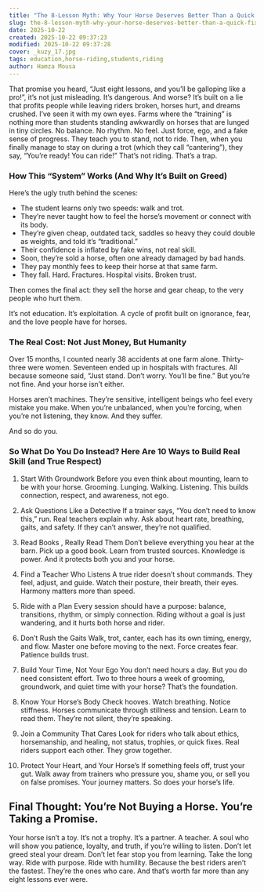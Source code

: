 ```yaml
---
title: "The 8-Lesson Myth: Why Your Horse Deserves Better Than a Quick Fix"
slug: the-8-lesson-myth-why-your-horse-deserves-better-than-a-quick-fix
date: 2025-10-22
created: 2025-10-22 09:37:23
modified: 2025-10-22 09:37:28
cover: _kuzy_17.jpg
tags: education,horse-riding,students,riding
author: Hamza Mousa
---
```

That promise you heard, “Just eight lessons, and you’ll be galloping like a pro!”, it’s not just misleading. It’s dangerous. And worse? It’s built on a lie that profits people while leaving riders broken, horses hurt, and dreams crushed. I’ve seen it with my own eyes. Farms where the “training” is nothing more than students standing awkwardly on horses that are lunged in tiny circles. No balance. No rhythm. No feel. Just force, ego, and a fake sense of progress. They teach you to stand, not to ride. Then, when you finally manage to stay on during a trot (which they call “cantering”), they say, “You’re ready! You can ride!”
That’s not riding. That’s a trap.

### How This “System” Works (And Why It’s Built on Greed)

Here’s the ugly truth behind the scenes:

- The student learns only two speeds: walk and trot.
- They’re never taught how to feel the horse’s movement or connect with its body.
- They’re given cheap, outdated tack, saddles so heavy they could double as weights, and told it’s “traditional.”
- Their confidence is inflated by fake wins, not real skill.
- Soon, they’re sold a horse, often one already damaged by bad hands.
- They pay monthly fees to keep their horse at that same farm.
- They fall. Hard. Fractures. Hospital visits. Broken trust.

Then comes the final act: they sell the horse and gear cheap, to the very people who hurt them.


It’s not education. It’s exploitation. A cycle of profit built on ignorance, fear, and the love people have for horses.

### The Real Cost: Not Just Money, But Humanity
Over 15 months, I counted nearly 38 accidents at one farm alone. Thirty-three were women. Seventeen ended up in hospitals with fractures. All because someone said, “Just stand. Don’t worry. You’ll be fine.”
But you’re not fine. And your horse isn’t either.

Horses aren’t machines. They’re sensitive, intelligent beings who feel every mistake you make. When you’re unbalanced, when you’re forcing, when you’re not listening, they know. And they suffer.

And so do you.

### So What Do You Do Instead? Here Are 10 Ways to Build Real Skill (and True Respect)

1. Start With Groundwork
Before you even think about mounting, learn to be with your horse. Grooming. Lunging. Walking. Listening. This builds connection, respect, and awareness, not ego.

2. Ask Questions Like a Detective
If a trainer says, “You don’t need to know this,” run. Real teachers explain why. Ask about heart rate, breathing, gaits, and safety. If they can’t answer, they’re not qualified.

3. Read Books ,  Really Read Them
Don’t believe everything you hear at the barn. Pick up a good book. Learn from trusted sources. Knowledge is power. And it protects both you and your horse.

4. Find a Teacher Who Listens
A true rider doesn’t shout commands. They feel, adjust, and guide. Watch their posture, their breath, their eyes. Harmony matters more than speed.

5. Ride with a Plan
Every session should have a purpose: balance, transitions, rhythm, or simply connection. Riding without a goal is just wandering, and it hurts both horse and rider.

6. Don’t Rush the Gaits
Walk, trot, canter, each has its own timing, energy, and flow. Master one before moving to the next. Force creates fear. Patience builds trust.

7. Build Your Time, Not Your Ego
You don’t need hours a day. But you do need consistent effort. Two to three hours a week of grooming, groundwork, and quiet time with your horse? That’s the foundation.

8. Know Your Horse’s Body
Check hooves. Watch breathing. Notice stiffness. Horses communicate through stillness and tension. Learn to read them. They’re not silent, they’re speaking.

9. Join a Community That Cares
Look for riders who talk about ethics, horsemanship, and healing, not status, trophies, or quick fixes. Real riders support each other. They grow together.

10. Protect Your Heart, and Your Horse’s
If something feels off, trust your gut. Walk away from trainers who pressure you, shame you, or sell you on false promises. Your journey matters. So does your horse’s life.



## Final Thought: You’re Not Buying a Horse. You’re Taking a Promise.

Your horse isn’t a toy. It’s not a trophy. It’s a partner. A teacher. A soul who will show you patience, loyalty, and truth, if you’re willing to listen. Don’t let greed steal your dream. Don’t let fear stop you from learning. Take the long way. Ride with purpose. Ride with humility. Because the best riders aren’t the fastest. They’re the ones who care.
And that’s worth far more than any eight lessons ever were.





